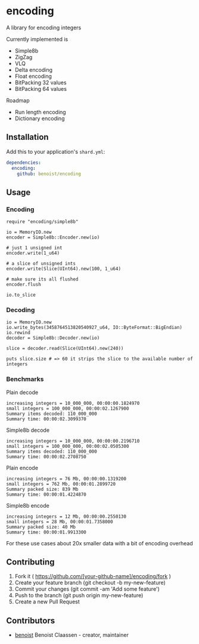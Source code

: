 # encoding

A library for encoding integers

Currently implemented is

* Simple8b
* ZigZag
* VLQ
* Delta encoding
* Float encoding
* BitPacking 32 values
* BitPacking 64 values

Roadmap

* Run length encoding
* Dictionary encoding

## Installation


Add this to your application's `shard.yml`:

```yaml
dependencies:
  encoding:
    github: benoist/encoding
```


## Usage

### Encoding
```crystal
require "encoding/simple8b"

io = MemoryIO.new
encoder = Simple8b::Encoder.new(io)

# just 1 unsigned int
encoder.write(1_u64)

# a slice of unsigned ints
encoder.write(Slice(UInt64).new(100, 1_u64)

# make sure its all flushed
encoder.flush

io.to_slice
```

### Decoding

```crystal
io = MemoryIO.new
io.write_bytes(3458764513820540927_u64, IO::ByteFormat::BigEndian)
io.rewind
decoder = Simple8b::Decoder.new(io)

slice = decoder.read(Slice(UInt64).new(240))

puts slice.size # => 60 it strips the slice to the available number of integers
```

### Benchmarks

Plain decode
```
increasing integers = 10_000_000, 00:00:00.1824970
small integers = 100_000_000, 00:00:02.1267900
Summary items decoded: 110_000_000
Summary time: 00:00:02.3099370
```

Simple8b decode
```
increasing integers = 10_000_000, 00:00:00.2196710
small integers = 100_000_000, 00:00:02.0505300
Summary items decoded: 110_000_000
Summary time: 00:00:02.2708750
```

Plain encode

```
increasing integers = 76 Mb, 00:00:00.1319200
small integers = 762 Mb, 00:00:01.2899720
Summary packed size: 839 Mb
Summary time: 00:00:01.4224870
```

Simple8b encode
```
increasing integers = 12 Mb, 00:00:00.2550130
small integers = 28 Mb, 00:00:01.7358000
Summary packed size: 40 Mb
Summary time: 00:00:01.9913300
```

For these use cases about 20x smaller data with a bit of encoding overhead

## Contributing

1. Fork it ( https://github.com/[your-github-name]/encoding/fork )
2. Create your feature branch (git checkout -b my-new-feature)
3. Commit your changes (git commit -am 'Add some feature')
4. Push to the branch (git push origin my-new-feature)
5. Create a new Pull Request

## Contributors

- [benoist](https://github.com/benoist) Benoist Claassen - creator, maintainer
